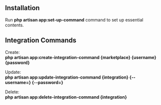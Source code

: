 ## Installation

Run <b>php artisan app:set-up-command</b> command to set up essential contents.

## Integration Commands

<p>
    Create:
    <br/>
    <b>php artisan app:create-integration-command {marketplace} {username} {password}</b>
</p>

<p>
    Update:
    <br/>
    <b>php artisan app:update-integration-command {integration} {--username=} {--password=}</b>
</p>

<p>
    Delete:
    <br/>
    <b>php artisan app:delete-integration-command {integration}</b>
</p>
